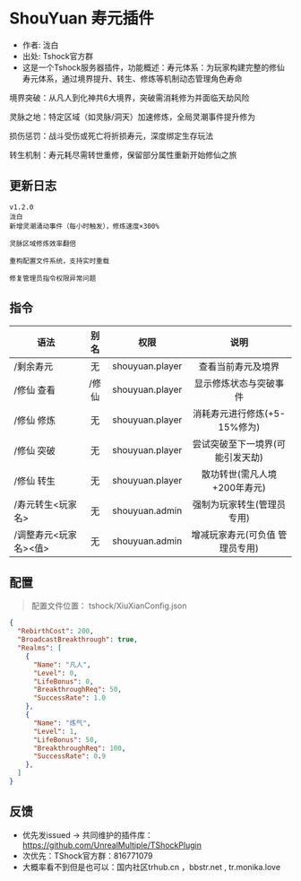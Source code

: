 # ShouYuan 寿元插件

- 作者: 泷白
- 出处: Tshock官方群
- 这是一个Tshock服务器插件，功能概述：寿元体系：为玩家构建完整的修仙寿元体系，通过境界提升、转生、修炼等机制动态管理角色寿命

境界突破：从凡人到化神共6大境界，突破需消耗修为并面临天劫风险

灵脉之地：特定区域（如灵脉/洞天）加速修炼，全局灵潮事件提升修为

损伤惩罚：战斗受伤或死亡将折损寿元，深度绑定生存玩法

转生机制：寿元耗尽需转世重修，保留部分属性重新开始修仙之旅

## 更新日志

```
v1.2.0
泷白
新增灵潮涌动事件（每小时触发），修炼速度×300%

灵脉区域修炼效率翻倍

重构配置文件系统，支持实时重载

修复管理员指令权限异常问题
```

## 指令

| 语法                             | 别名  |       权限       |                   说明                   |
| -------------------------------- | :---: | :--------------: | :--------------------------------------: |
| /剩余寿元  | 无 |  shouyuan.player       |    查看当前寿元及境界    |
| /修仙 查看 | /修仙 |  shouyuan.player | 显示修炼状态与突破事件
| /修仙 修炼 | 无 | shouyuan.player | 消耗寿元进行修炼(+5-15%修为)
| /修仙 突破 | 无 | shouyuan.player | 尝试突破至下一境界(可能引发天劫)
| /修仙 转生 | 无 | shouyuan.player | 散功转世(需凡人境+200年寿元)
| /寿元转生<玩家名> | 无 | shouyuan.admin | 强制为玩家转生(管理员专用)
| /调整寿元<玩家名><值> | 无 | shouyuan.admin | 增减玩家寿元(可负值 管理员专用)

## 配置
> 配置文件位置： tshock/XiuXianConfig.json 
```json
{
  "RebirthCost": 200,          
  "BroadcastBreakthrough": true, 
  "Realms": [
    {
      "Name": "凡人",
      "Level": 0,
      "LifeBonus": 0,           
      "BreakthroughReq": 50,     
      "SuccessRate": 1.0         
    },
    {
      "Name": "炼气",
      "Level": 1,
      "LifeBonus": 50,
      "BreakthroughReq": 100,
      "SuccessRate": 0.9
    },
  ]
}
```
## 反馈
- 优先发issued -> 共同维护的插件库：https://github.com/UnrealMultiple/TShockPlugin
- 次优先：TShock官方群：816771079
- 大概率看不到但是也可以：国内社区trhub.cn ，bbstr.net , tr.monika.love